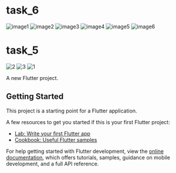 # task_6
![image1](https://github.com/KM-Fathy/Task5-Task6/assets/123664509/0f19eb3a-5c3c-412a-9ff1-076e1e828c1e)
![image2](https://github.com/KM-Fathy/Task5-Task6/assets/123664509/df1372dc-f2d5-4853-8e48-8319ee16a578)
![image3](https://github.com/KM-Fathy/Task5-Task6/assets/123664509/a89fbdb6-d97f-447a-b2f6-aa50157a38b5)
![image4](https://github.com/KM-Fathy/Task5-Task6/assets/123664509/dd35cdf5-4323-4129-b9f3-ea0658d7330b)
![image5](https://github.com/KM-Fathy/Task5-Task6/assets/123664509/a43b763a-1de9-4970-a836-0ac8e621000e)
![image6](https://github.com/KM-Fathy/Task5-Task6/assets/123664509/3058b074-519f-476b-828c-724d30276df8)

# task_5
![2](https://github.com/KM-Fathy/Task5/assets/123664509/0e69d9dd-43c1-4cf9-a4f6-b56758b34e72)
![3](https://github.com/KM-Fathy/Task5/assets/123664509/7ea55dfe-9c6c-4311-a42d-08cac621f810)
![1](https://github.com/KM-Fathy/Task5/assets/123664509/3815d412-78fd-4143-bc71-ff223efa0c56)

A new Flutter project.

## Getting Started

This project is a starting point for a Flutter application.

A few resources to get you started if this is your first Flutter project:

- [Lab: Write your first Flutter app](https://docs.flutter.dev/get-started/codelab)
- [Cookbook: Useful Flutter samples](https://docs.flutter.dev/cookbook)

For help getting started with Flutter development, view the
[online documentation](https://docs.flutter.dev/), which offers tutorials,
samples, guidance on mobile development, and a full API reference.
